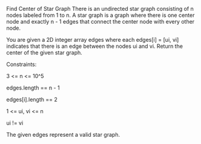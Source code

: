Find Center of Star Graph
There is an undirected star graph consisting of n nodes labeled from 1 to n. A star graph is a graph where there is one center node and exactly n - 1 edges that connect the center node with every other node.

You are given a 2D integer array edges where each edges[i] = [ui, vi] indicates that there is an edge between the nodes ui and vi. Return the center of the given star graph.

Constraints:

3 <= n <= 10^5

edges.length == n - 1

edges[i].length == 2

1 <= ui, vi <= n

ui != vi

The given edges represent a valid star graph.
